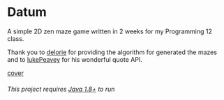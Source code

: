 # Datum
A simple 2D zen maze game written in 2 weeks for my Programming 12 class.

Thank you to [delorie](http://www.delorie.com/game-room/mazes/genmaze.cgi) for providing the algorithm for generated the mazes and to [lukePeavey](https://github.com/lukePeavey/quotable) for his wonderful quote API.

[cover]

###### This project requires [Java 1.8+](https://java.com/en/download/) to run

[cover]: https://raw.githubusercontent.com/JeremyBankes/Datum/master/res/cover.png
